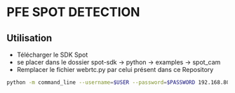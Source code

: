 # PFE SPOT DETECTION
## Utilisation

- Télécharger le SDK Spot
- se placer dans le dossier spot-sdk -> python -> examples -> spot_cam
- Remplacer le fichier webrtc.py par celui présent dans ce Repository
```sh
python -m command_line --username=$USER --password=$PASSWORD 192.168.80.3 webrtc save --count 0
```
